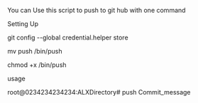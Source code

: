 You can Use this script to push to git hub with one command

Setting Up

git config --global credential.helper store

mv push /bin/push

chmod +x /bin/push


usage

root@0234234234234:ALXDirectory#  push Commit_message
